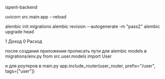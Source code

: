 ispent-backend

uvicorn src.main:app --reload

alembic init migrations
alembic revision --autogenerate -m "pass2"
alembic upgrade head

1 Доход 
0 Расход


после создания приложения прописать пути для alembic models в migrations/env.py
from src.user.models import User

и для роутеров в main.py
app.include_router(user_router, prefix="/user", tags=["user"])
